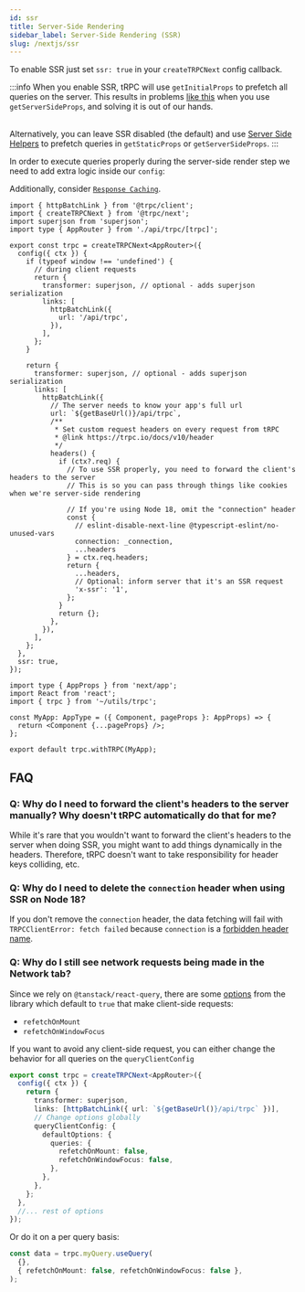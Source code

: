 ```yaml
---
id: ssr
title: Server-Side Rendering
sidebar_label: Server-Side Rendering (SSR)
slug: /nextjs/ssr
---
```


To enable SSR just set `ssr: true` in your `createTRPCNext` config callback.

:::info
When you enable SSR, tRPC will use `getInitialProps` to prefetch all queries on the server. This results in problems [like this](https://github.com/trpc/trpc/issues/596) when you use `getServerSideProps`, and solving it is out of our hands.

&nbsp;  
Alternatively, you can leave SSR disabled (the default) and use [Server Side Helpers](./ssg-helpers.md) to prefetch queries in `getStaticProps` or `getServerSideProps`.
:::

In order to execute queries properly during the server-side render step we need to add extra logic inside our `config`:

Additionally, consider [`Response Caching`](../server/caching.md).

```tsx title='utils/trpc.ts'
import { httpBatchLink } from '@trpc/client';
import { createTRPCNext } from '@trpc/next';
import superjson from 'superjson';
import type { AppRouter } from './api/trpc/[trpc]';

export const trpc = createTRPCNext<AppRouter>({
  config({ ctx }) {
    if (typeof window !== 'undefined') {
      // during client requests
      return {
        transformer: superjson, // optional - adds superjson serialization
        links: [
          httpBatchLink({
            url: '/api/trpc',
          }),
        ],
      };
    }

    return {
      transformer: superjson, // optional - adds superjson serialization
      links: [
        httpBatchLink({
          // The server needs to know your app's full url
          url: `${getBaseUrl()}/api/trpc`,
          /**
           * Set custom request headers on every request from tRPC
           * @link https://trpc.io/docs/v10/header
           */
          headers() {
            if (ctx?.req) {
              // To use SSR properly, you need to forward the client's headers to the server
              // This is so you can pass through things like cookies when we're server-side rendering

              // If you're using Node 18, omit the "connection" header
              const {
                // eslint-disable-next-line @typescript-eslint/no-unused-vars
                connection: _connection,
                ...headers
              } = ctx.req.headers;
              return {
                ...headers,
                // Optional: inform server that it's an SSR request
                'x-ssr': '1',
              };
            }
            return {};
          },
        }),
      ],
    };
  },
  ssr: true,
});
```

```tsx title='pages/_app.tsx'
import type { AppProps } from 'next/app';
import React from 'react';
import { trpc } from '~/utils/trpc';

const MyApp: AppType = ({ Component, pageProps }: AppProps) => {
  return <Component {...pageProps} />;
};

export default trpc.withTRPC(MyApp);
```

## FAQ

### Q: Why do I need to forward the client's headers to the server manually? Why doesn't tRPC automatically do that for me?

While it's rare that you wouldn't want to forward the client's headers to the server when doing SSR, you might want to add things dynamically in the headers. Therefore, tRPC doesn't want to take responsibility for header keys colliding, etc.

### Q: Why do I need to delete the `connection` header when using SSR on Node 18?

If you don't remove the `connection` header, the data fetching will fail with `TRPCClientError: fetch failed` because `connection` is a [forbidden header name](https://developer.mozilla.org/en-US/docs/Glossary/Forbidden_header_name).

### Q: Why do I still see network requests being made in the Network tab?

Since we rely on `@tanstack/react-query`, there are some [options](https://tanstack.com/query/v4/docs/react/reference/useQuery) from the library which default to `true` that make client-side requests:

- `refetchOnMount`
- `refetchOnWindowFocus`

If you want to avoid any client-side request, you can either change the behavior for all queries on the `queryClientConfig`

```ts title='utils/trpc.ts'
export const trpc = createTRPCNext<AppRouter>({
  config({ ctx }) {
    return {
      transformer: superjson,
      links: [httpBatchLink({ url: `${getBaseUrl()}/api/trpc` })],
      // Change options globally
      queryClientConfig: {
        defaultOptions: {
          queries: {
            refetchOnMount: false,
            refetchOnWindowFocus: false,
          },
        },
      },
    };
  },
  //... rest of options
});
```

Or do it on a per query basis:

```ts
const data = trpc.myQuery.useQuery(
  {},
  { refetchOnMount: false, refetchOnWindowFocus: false },
);
```
